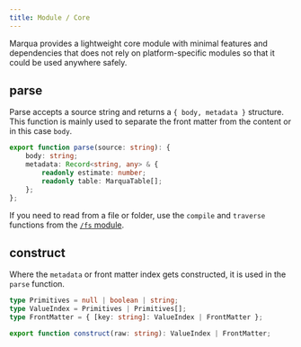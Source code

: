 ```yaml
---
title: Module / Core
---
```


Marqua provides a lightweight core module with minimal features and dependencies that does not rely on platform-specific modules so that it could be used anywhere safely.

## parse

Parse accepts a source string and returns a `{ body, metadata }` structure. This function is mainly used to separate the front matter from the content or in this case `body`.

```typescript
export function parse(source: string): {
	body: string;
	metadata: Record<string, any> & {
		readonly estimate: number;
		readonly table: MarquaTable[];
	};
};
```

If you need to read from a file or folder, use the `compile` and `traverse` functions from the [`/fs` module](/docs/module-fs).

## construct

Where the `metadata` or front matter index gets constructed, it is used in the `parse` function.

```typescript
type Primitives = null | boolean | string;
type ValueIndex = Primitives | Primitives[];
type FrontMatter = { [key: string]: ValueIndex | FrontMatter };

export function construct(raw: string): ValueIndex | FrontMatter;
```
